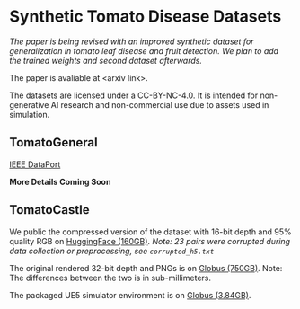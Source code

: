 # Synthetic Tomato Disease Datasets

*The paper is being revised with an improved synthetic dataset for generalization in tomato leaf disease and fruit detection. We plan to add the trained weights and second dataset afterwards.*

The paper is avaliable at <arxiv link\>.

The datasets are licensed under a CC-BY-NC-4.0. It is intended for non-generative AI research and non-commercial use due to assets used in simulation.

## TomatoGeneral

[IEEE DataPort](https://ieee-dataport.org//documents/synthetic-tomato-disease-and-plant-parts-dataset)

**More Details Coming Soon**

## TomatoCastle

We public the compressed version of the dataset with 16-bit depth and 95\% quality RGB on [HuggingFace (160GB)](https://huggingface.co/datasets/XingjianLi/tomatotest). *Note: 23 pairs were corrupted during data collection or preprocessing, see `corrupted_h5.txt`*

The original rendered 32-bit depth and PNGs is on [Globus (750GB)](https://app.globus.org/file-manager?origin_id=b2e1b583-53be-4933-9d4f-70c83425bb79&origin_path=%2F). Note: The differences between the two is in sub-millimeters.

The packaged UE5 simulator environment is on [Globus (3.84GB)](https://app.globus.org/file-manager?origin_id=4d656862-689a-49e3-b8e8-cb54bcab3767&origin_path=%2F).
